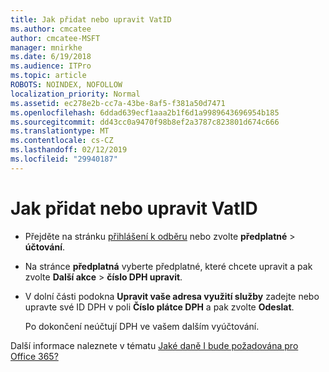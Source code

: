 ```yaml
---
title: Jak přidat nebo upravit VatID
ms.author: cmcatee
author: cmcatee-MSFT
manager: mnirkhe
ms.date: 6/19/2018
ms.audience: ITPro
ms.topic: article
ROBOTS: NOINDEX, NOFOLLOW
localization_priority: Normal
ms.assetid: ec278e2b-cc7a-43be-8af5-f381a50d7471
ms.openlocfilehash: 6ddad639ecf1aaa2b1f6d1a9989643696954b185
ms.sourcegitcommit: dd43cc0a9470f98b8ef2a3787c823801d674c666
ms.translationtype: MT
ms.contentlocale: cs-CZ
ms.lasthandoff: 02/12/2019
ms.locfileid: "29940187"
---
```

# <a name="how-to-add-or-edit-a-vatid"></a>Jak přidat nebo upravit VatID

- Přejděte na stránku [přihlášení k odběru](https://go.microsoft.com/fwlink/p/?linkid=842054) nebo zvolte **předplatné** \> **účtování**.
    
- Na stránce **předplatná** vyberte předplatné, které chcete upravit a pak zvolte **Další akce** \> **číslo DPH upravit**.
    
- V dolní části podokna **Upravit vaše adresa využití služby** zadejte nebo upravte své ID DPH v poli **Číslo plátce DPH** a pak zvolte **Odeslat**.
    
    Po dokončení neúčtují DPH ve vašem dalším vyúčtování.
    
Další informace naleznete v tématu [Jaké daně I bude požadována pro Office 365?](https://support.office.com/article/7e77382b-b966-4ad5-a515-9e629a777a22.aspx)
  

